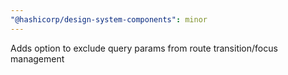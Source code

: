 ```yaml
---
"@hashicorp/design-system-components": minor
---
```


Adds option to exclude query params from route transition/focus management
